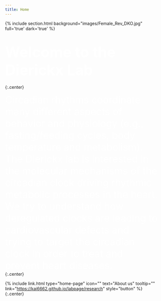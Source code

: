 ```yaml
---
title: Home
---
```

{% include section.html background="images/Female_Rev_DKO.jpg" full='true' dark='true' %}

#  <span style="color: white;font-weight:bold;font-size:3rem;align:center">Welcome to the Dierickx Lab</span>
{:.center}

<div>
  <span style="color: white;align:center;font-size:2rem">
Circadian rhythms coordinate many different aspects of behavior and physiology (e.g., fasting/feeding cycles, body temperature and metabolism). The Dierickx lab is interested in the molecular mechanisms of the circadian clock driving rhythmic metabolic processes in the heart. We try to understand how deregulated clocks are leading to cardiovascular defects and trying to target the circadian clock in order to treat and prevent heart diseases.
  </span> 
</div>
{:.center}


{%
  include link.html
  type="home-page"
  icon=""
  text="About us"
  tooltip=""
  link="https://kai6662.github.io/labpage/research"
  style="button"
%}
{:.center}
